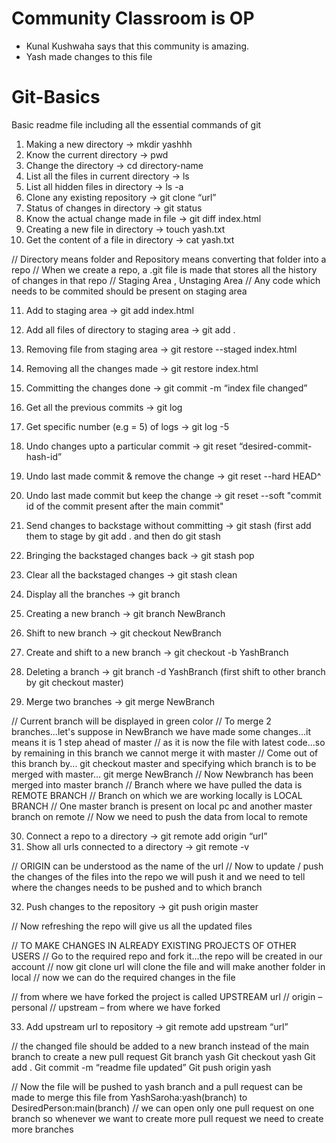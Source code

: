 # Community Classroom is OP
- Kunal Kushwaha says that this community is amazing.
- Yash made changes to this file

# Git-Basics
Basic readme file including all the essential commands of git

1)	Making a new directory			                ->	  mkdir yashhh
2)	Know the current directory		              ->	  pwd
3)	Change the directory			                  ->	  cd directory-name
4)	List all the files in current directory	    ->	  ls
5)	List all hidden files in directory		      ->	  ls -a
6)	Clone any existing repository		            ->	  git clone “url”
7)	Status of changes in directory		          ->	  git status
8)	Know the actual change made in file	        ->	  git diff index.html
9)	Creating a new file in directory		        ->	  touch yash.txt 
10)	Get the content of a file in directory      ->	  cat yash.txt

// Directory means folder and Repository means converting that folder into a repo
// When we create a repo, a .git file is made that stores all the history of changes in that repo
// Staging Area , Unstaging Area
// Any code which needs to be commited should be present on staging area

11)	Add to staging area			                    ->	  git add index.html
12)	Add all files of directory to staging area  ->	  git add .
13)	Removing file from staging area             ->	  git restore --staged index.html
14)	Removing all the changes made               ->	  git restore index.html
15)	Committing the changes done		              ->	  git commit -m “index file changed”
16)	Get all the previous commits		            ->	  git log
17)	Get specific number (e.g = 5) of logs       ->	  git log -5
18)	Undo changes upto a particular commit       ->	  git reset “desired-commit-hash-id”
19)	Undo last made commit & remove the change   ->    git reset --hard HEAD^
20)	Undo last made commit but keep the change   ->    git reset --soft "commit id of the commit present after the main commit"
21)	Send changes to backstage without committing   ->	  git stash      (first add them to stage by git add .  and then do git stash
22)	Bringing the backstaged changes back	      ->	  git stash pop
23)	Clear all the backstaged changes	          ->	  git stash clean

24)	Display all the branches                    ->	  git branch
25)	Creating a new branch                       -> 	  git branch NewBranch
26)	Shift to new branch                         ->	  git checkout NewBranch
27)	Create and shift to a  new branch           ->	  git checkout -b YashBranch
28)	Deleting a branch                           ->	  git branch -d YashBranch    (first shift to other branch by git checkout master)
29)	Merge two branches                          ->	  git merge NewBranch

// Current branch will be displayed in green color
// To merge 2 branches...let's suppose in NewBranch we have made some changes...it means it is 1 step ahead of master 
// as it is now the file with latest code...so by remaining in this branch we cannot merge it with master
// Come out of this branch by...   git checkout master   and specifying which branch is to be merged with master...    git merge NewBranch
// Now Newbranch has been merged into master branch
// Branch where we have pulled the data is REMOTE BRANCH
// Branch on which we are working locally is LOCAL BRANCH
// One master branch is present on local pc and another master branch on remote 
// Now we need to push the data from local to remote

30)	Connect a repo to a directory		            ->	  git remote add origin “url”
31)	Show all urls connected to a directory      ->	  git remote -v

// ORIGIN can be understood as the name of the url
// Now to update / push the changes of the files into the repo we will push it and we need to tell where the changes needs to be pushed and to which branch

32)	Push changes to the repository		          ->	  git push origin master 
  
// Now refreshing the repo will give us all the updated files

// TO MAKE CHANGES IN ALREADY EXISTING PROJECTS OF OTHER USERS
// Go to the required repo and fork it…the repo will be created in our account
// now git clone url will clone the file and will make another folder in local
// now we can do the required changes in the file

// from where we have forked the project is called UPSTREAM url
// origin – personal
// upstream – from where we have forked

33)	Add upstream url to repository              ->    git remote add upstream “url”

// the changed file should be added to a new branch instead of the main branch to create a new pull request
Git branch yash
Git checkout yash
Git add .
Git commit -m “readme file updated”
Git push origin yash

// Now the file will be pushed to yash branch and a pull request can be made to merge this file from    YashSaroha:yash(branch)   to   DesiredPerson:main(branch)
// we can open only one pull request on one branch so whenever we want to create more pull request we need to create more branches

